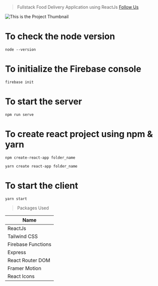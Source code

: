 > Fullstack Food Delivery Application using ReactJs
> [Follow Us](https://codewithvetri.web.app)

![This is the Project Thumbnail](./_9mmXqz4AbE.jpg)

# To check the node version

```
node --version
```

# To initialize the Firebase console

```
firebase init
```

# To start the server

```
npm run serve
```

# To create react project using npm & yarn

```
npm create-react-app folder_name
```

```
yarn create react-app folder_name
```

# To start the client

```
yarn start
```

> Packages Used

<!-- prettier-ignore -->
| Name
|------------------------------------------------
| ReactJs
| Tailwind CSS
| Firebase Functions
| Express
| React Router DOM
| Framer Motion
| React Icons